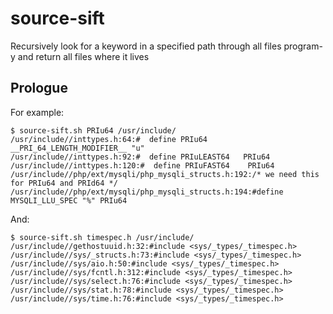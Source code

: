source-sift
===========

Recursively look for a keyword in a specified path through all files program-y and return all files where it lives

Prologue
--------
For example:
```
$ source-sift.sh PRIu64 /usr/include/
/usr/include//inttypes.h:64:#  define PRIu64        __PRI_64_LENGTH_MODIFIER__ "u"
/usr/include//inttypes.h:92:#  define PRIuLEAST64   PRIu64
/usr/include//inttypes.h:120:#  define PRIuFAST64    PRIu64
/usr/include//php/ext/mysqli/php_mysqli_structs.h:192:/* we need this for PRIu64 and PRId64 */
/usr/include//php/ext/mysqli/php_mysqli_structs.h:194:#define MYSQLI_LLU_SPEC "%" PRIu64
```
And:
```
$ source-sift.sh timespec.h /usr/include/
/usr/include//gethostuuid.h:32:#include <sys/_types/_timespec.h>
/usr/include//sys/_structs.h:73:#include <sys/_types/_timespec.h>
/usr/include//sys/aio.h:50:#include <sys/_types/_timespec.h>
/usr/include//sys/fcntl.h:312:#include <sys/_types/_timespec.h>
/usr/include//sys/select.h:76:#include <sys/_types/_timespec.h>
/usr/include//sys/stat.h:78:#include <sys/_types/_timespec.h>
/usr/include//sys/time.h:76:#include <sys/_types/_timespec.h>
```
